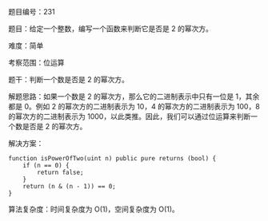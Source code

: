 题目编号：231

题目：给定一个整数，编写一个函数来判断它是否是 2 的幂次方。

难度：简单

考察范围：位运算

题干：判断一个数是否是 2 的幂次方。

解题思路：如果一个数是 2 的幂次方，那么它的二进制表示中只有一位是 1，其余都是 0。例如 2 的幂次方的二进制表示为 10，4 的幂次方的二进制表示为 100，8 的幂次方的二进制表示为 1000，以此类推。因此，我们可以通过位运算来判断一个数是否是 2 的幂次方。

解决方案：

```solidity
function isPowerOfTwo(uint n) public pure returns (bool) {
    if (n == 0) {
        return false;
    }
    return (n & (n - 1)) == 0;
}
```

算法复杂度：时间复杂度为 O(1)，空间复杂度为 O(1)。